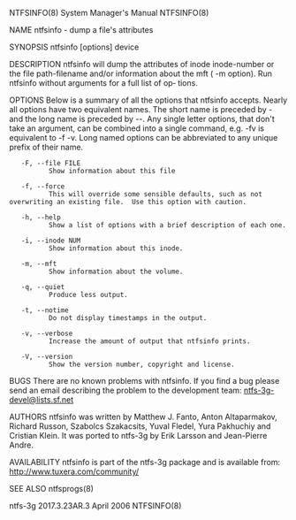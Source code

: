 NTFSINFO(8)                                                                         System Manager's Manual                                                                         NTFSINFO(8)

NAME
       ntfsinfo - dump a file's attributes

SYNOPSIS
       ntfsinfo [options] device

DESCRIPTION
       ntfsinfo  will dump the attributes of inode inode-number or the file path-filename and/or information about the mft ( -m option).  Run ntfsinfo without arguments for a full list of op‐
       tions.

OPTIONS
       Below is a summary of all the options that ntfsinfo accepts.  Nearly all options have two equivalent names.  The short name is preceded by - and the long name is preceded by  --.   Any
       single letter options, that don't take an argument, can be combined into a single command, e.g.  -fv is equivalent to -f -v.  Long named options can be abbreviated to any unique prefix
       of their name.

       -F, --file FILE
              Show information about this file

       -f, --force
              This will override some sensible defaults, such as not overwriting an existing file.  Use this option with caution.

       -h, --help
              Show a list of options with a brief description of each one.

       -i, --inode NUM
              Show information about this inode.

       -m, --mft
              Show information about the volume.

       -q, --quiet
              Produce less output.

       -t, --notime
              Do not display timestamps in the output.

       -v, --verbose
              Increase the amount of output that ntfsinfo prints.

       -V, --version
              Show the version number, copyright and license.

BUGS
       There are no known problems with ntfsinfo.  If you find a bug please send an email describing the problem to the development team:
       ntfs-3g-devel@lists.sf.net

AUTHORS
       ntfsinfo was written by Matthew J. Fanto, Anton Altaparmakov, Richard Russon, Szabolcs Szakacsits, Yuval Fledel, Yura Pakhuchiy and Cristian Klein.  It was ported to  ntfs-3g  by  Erik
       Larsson and Jean-Pierre Andre.

AVAILABILITY
       ntfsinfo is part of the ntfs-3g package and is available from:
       http://www.tuxera.com/community/

SEE ALSO
       ntfsprogs(8)

ntfs-3g 2017.3.23AR.3                                                                      April 2006                                                                               NTFSINFO(8)
